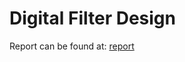 # Digital Filter Design
Report can be found at: [report](https://github.com/mehhdiii/Digital-Filter-Design/blob/main/DSP_HW_4.pdf)
